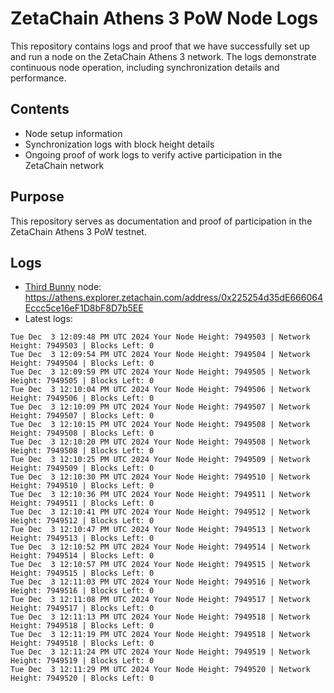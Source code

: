 # ZetaChain Athens 3 PoW Node Logs
This repository contains logs and proof that we have successfully set up and run a node on the ZetaChain Athens 3 network. The logs demonstrate continuous node operation, including synchronization details and performance.

## Contents
- Node setup information
- Synchronization logs with block height details
- Ongoing proof of work logs to verify active participation in the ZetaChain network

## Purpose
This repository serves as documentation and proof of participation in the ZetaChain Athens 3 PoW testnet.

## Logs

- [Third Bunny](https://thirdbunny.xyz/) node: https://athens.explorer.zetachain.com/address/0x225254d35dE666064Eccc5ce16eF1D8bF8D7b5EE
- Latest logs:
```
Tue Dec  3 12:09:48 PM UTC 2024 Your Node Height: 7949503 | Network Height: 7949503 | Blocks Left: 0
Tue Dec  3 12:09:54 PM UTC 2024 Your Node Height: 7949504 | Network Height: 7949504 | Blocks Left: 0
Tue Dec  3 12:09:59 PM UTC 2024 Your Node Height: 7949505 | Network Height: 7949505 | Blocks Left: 0
Tue Dec  3 12:10:04 PM UTC 2024 Your Node Height: 7949506 | Network Height: 7949506 | Blocks Left: 0
Tue Dec  3 12:10:09 PM UTC 2024 Your Node Height: 7949507 | Network Height: 7949507 | Blocks Left: 0
Tue Dec  3 12:10:15 PM UTC 2024 Your Node Height: 7949508 | Network Height: 7949508 | Blocks Left: 0
Tue Dec  3 12:10:20 PM UTC 2024 Your Node Height: 7949508 | Network Height: 7949508 | Blocks Left: 0
Tue Dec  3 12:10:25 PM UTC 2024 Your Node Height: 7949509 | Network Height: 7949509 | Blocks Left: 0
Tue Dec  3 12:10:30 PM UTC 2024 Your Node Height: 7949510 | Network Height: 7949510 | Blocks Left: 0
Tue Dec  3 12:10:36 PM UTC 2024 Your Node Height: 7949511 | Network Height: 7949511 | Blocks Left: 0
Tue Dec  3 12:10:41 PM UTC 2024 Your Node Height: 7949512 | Network Height: 7949512 | Blocks Left: 0
Tue Dec  3 12:10:47 PM UTC 2024 Your Node Height: 7949513 | Network Height: 7949513 | Blocks Left: 0
Tue Dec  3 12:10:52 PM UTC 2024 Your Node Height: 7949514 | Network Height: 7949514 | Blocks Left: 0
Tue Dec  3 12:10:57 PM UTC 2024 Your Node Height: 7949515 | Network Height: 7949515 | Blocks Left: 0
Tue Dec  3 12:11:03 PM UTC 2024 Your Node Height: 7949516 | Network Height: 7949516 | Blocks Left: 0
Tue Dec  3 12:11:08 PM UTC 2024 Your Node Height: 7949517 | Network Height: 7949517 | Blocks Left: 0
Tue Dec  3 12:11:13 PM UTC 2024 Your Node Height: 7949518 | Network Height: 7949518 | Blocks Left: 0
Tue Dec  3 12:11:19 PM UTC 2024 Your Node Height: 7949518 | Network Height: 7949518 | Blocks Left: 0
Tue Dec  3 12:11:24 PM UTC 2024 Your Node Height: 7949519 | Network Height: 7949519 | Blocks Left: 0
Tue Dec  3 12:11:29 PM UTC 2024 Your Node Height: 7949520 | Network Height: 7949520 | Blocks Left: 0
```
